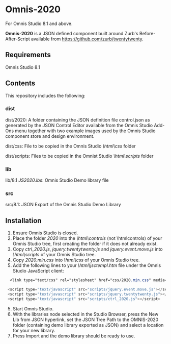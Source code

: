 # Omnis-2020
For Omnis Studio 8.1 and above.

**Omnis-2020** is a JSON defined component built around Zurb's Before-After-Script available from https://github.com/zurb/twentytwenty.

## Requirements

Omnis Studio 8.1

## Contents

This repository includes the following:

### **dist**

dist/2020: A folder containing the JSON definition file control.json as generated by the JSON Control Editor available from the Omnis Studio Add-Ons menu together with two example images used by the Omnis Studio component store and design environment.

dist/css: File to be copied in the Omnis Studio *\html\css* folder

dist/scripts: Files to be copied in the Omnist Studio *\html\scripts* folder

### **lib**

lib/8.1 *JS2020.lbs*: Omnis Studio Demo library file

### **src**

src/8.1: JSON Export of the Omnis Studio Demo Library 

## Installation
1. Ensure Omnis Studio is closed.
2. Place the folder *2020* into the *\html\controls* (not \htmlcontrols) of your Omnis Studio tree, first creating the folder if it does not already exist.
3. Copy *ctrl_2020.js*, *jquery.twentytwenty.js* and *jquery.event.move.js* into *\html\scripts* of your Omnis Studio tree.  
3. Copy *2020.min.css* into *\html\css* of your Omnis Studio tree.
4. Add the following lines to your *\html\jsctempl.htm* file under the Omnis Studio JavaScript client:

```css  
  <link type="text/css" rel="stylesheet" href="css/2020.min.css" media="screen" />
```
```javascript
 <script type="text/javascript" src="scripts/jquery.event.move.js"></script>   
 <script type="text/javascript" src="scripts/jquery.twentytwenty.js"></script>
 <script type="text/javascript" src="scripts/ctrl_2020.js"></script>
```
5. Start Omnis Studio.
6. With the libraries node selected in the Studio Browser, press the New Lib from JSON hyperlink, set the JSON Tree Path to the OMNIS-2020 folder (containing demo library exported as JSON) and select a location for your new library.
7.	Press Import and the demo library should be ready to use.
